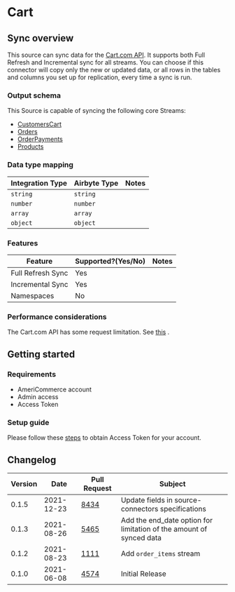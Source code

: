 # Cart

## Sync overview

This source can sync data for the [Cart.com API](https://developers.cart.com/docs/rest-api/docs/README.md). It supports both Full Refresh and Incremental sync for all streams. You can choose if this connector will copy only the new or updated data, or all rows in the tables and columns you set up for replication, every time a sync is run.

### Output schema

This Source is capable of syncing the following core Streams:

* [CustomersCart](https://developers.cart.com/docs/rest-api/restapi.json/paths/\~1customers/get)
* [Orders](https://developers.cart.com/docs/rest-api/restapi.json/paths/\~1orders/get)
* [OrderPayments](https://developers.cart.com/docs/rest-api/restapi.json/paths/\~1order\_payments/get)
* [Products](https://developers.cart.com/docs/rest-api/restapi.json/paths/\~1products/get)

### Data type mapping

| Integration Type | Airbyte Type | Notes |
| ---------------- | ------------ | ----- |
| `string`         | `string`     |       |
| `number`         | `number`     |       |
| `array`          | `array`      |       |
| `object`         | `object`     |       |

### Features

| Feature           | Supported?(Yes/No) | Notes |
| ----------------- | ------------------ | ----- |
| Full Refresh Sync | Yes                |       |
| Incremental Sync  | Yes                |       |
| Namespaces        | No                 |       |

### Performance considerations

The Cart.com API has some request limitation. See [this](https://developers.cart.com/docs/rest-api/docs/README.md#rate-limiting) .

## Getting started

### Requirements

* AmeriCommerce account
* Admin access
* Access Token

### Setup guide

Please follow these [steps](https://developers.cart.com/docs/rest-api/docs/README.md#setup) to obtain Access Token for your account.

## Changelog

| Version | Date       | Pull Request                                           | Subject                                                              |
| ------- | ---------- | ------------------------------------------------------ | -------------------------------------------------------------------- |
| 0.1.5   | 2021-12-23 | [8434](https://github.com/airbytehq/airbyte/pull/8434) | Update fields in source-connectors specifications                    |
| 0.1.3   | 2021-08-26 | [5465](https://github.com/airbytehq/airbyte/pull/5465) | Add the end\_date option for limitation of the amount of synced data |
| 0.1.2   | 2021-08-23 | [1111](https://github.com/airbytehq/airbyte/pull/1111) | Add `order_items` stream                                             |
| 0.1.0   | 2021-06-08 | [4574](https://github.com/airbytehq/airbyte/pull/4574) | Initial Release                                                      |
